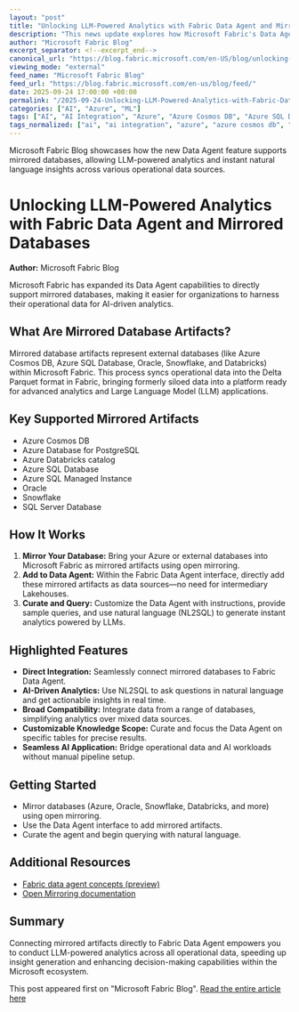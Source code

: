 ```yaml
---
layout: "post"
title: "Unlocking LLM-Powered Analytics with Fabric Data Agent and Mirrored Databases"
description: "This news update explores how Microsoft Fabric's Data Agent now supports direct integration with mirrored databases, enabling organizations to utilize operational data for LLM-powered analytics. The article details the mirroring process, lists supported database types, and highlights the use of natural language queries (NL2SQL) to derive AI-based insights within the Microsoft Fabric ecosystem."
author: "Microsoft Fabric Blog"
excerpt_separator: <!--excerpt_end-->
canonical_url: "https://blog.fabric.microsoft.com/en-US/blog/unlocking-llm-powered-through-data-agent-from-your-mirrored-databases-in-microsoft-fabric/"
viewing_mode: "external"
feed_name: "Microsoft Fabric Blog"
feed_url: "https://blog.fabric.microsoft.com/en-us/blog/feed/"
date: 2025-09-24 17:00:00 +00:00
permalink: "/2025-09-24-Unlocking-LLM-Powered-Analytics-with-Fabric-Data-Agent-and-Mirrored-Databases.html"
categories: ["AI", "Azure", "ML"]
tags: ["AI", "AI Integration", "Azure", "Azure Cosmos DB", "Azure SQL Database", "Cloud Data", "Data Agent", "Data Analytics", "Data Pipeline", "Database Mirroring", "Delta Parquet", "LLM", "Microsoft Fabric", "Mirrored Database", "ML", "Natural Language Queries", "News", "NL2SQL", "Operational Data"]
tags_normalized: ["ai", "ai integration", "azure", "azure cosmos db", "azure sql database", "cloud data", "data agent", "data analytics", "data pipeline", "database mirroring", "delta parquet", "llm", "microsoft fabric", "mirrored database", "ml", "natural language queries", "news", "nl2sql", "operational data"]
---
```


Microsoft Fabric Blog showcases how the new Data Agent feature supports mirrored databases, allowing LLM-powered analytics and instant natural language insights across various operational data sources.<!--excerpt_end-->

# Unlocking LLM-Powered Analytics with Fabric Data Agent and Mirrored Databases

**Author:** Microsoft Fabric Blog

Microsoft Fabric has expanded its Data Agent capabilities to directly support mirrored databases, making it easier for organizations to harness their operational data for AI-driven analytics.

## What Are Mirrored Database Artifacts?

Mirrored database artifacts represent external databases (like Azure Cosmos DB, Azure SQL Database, Oracle, Snowflake, and Databricks) within Microsoft Fabric. This process syncs operational data into the Delta Parquet format in Fabric, bringing formerly siloed data into a platform ready for advanced analytics and Large Language Model (LLM) applications.

## Key Supported Mirrored Artifacts

- Azure Cosmos DB
- Azure Database for PostgreSQL
- Azure Databricks catalog
- Azure SQL Database
- Azure SQL Managed Instance
- Oracle
- Snowflake
- SQL Server Database

## How It Works

1. **Mirror Your Database:** Bring your Azure or external databases into Microsoft Fabric as mirrored artifacts using open mirroring.
2. **Add to Data Agent:** Within the Fabric Data Agent interface, directly add these mirrored artifacts as data sources—no need for intermediary Lakehouses.
3. **Curate and Query:** Customize the Data Agent with instructions, provide sample queries, and use natural language (NL2SQL) to generate instant analytics powered by LLMs.

## Highlighted Features

- **Direct Integration:** Seamlessly connect mirrored databases to Fabric Data Agent.
- **AI-Driven Analytics:** Use NL2SQL to ask questions in natural language and get actionable insights in real time.
- **Broad Compatibility:** Integrate data from a range of databases, simplifying analytics over mixed data sources.
- **Customizable Knowledge Scope:** Curate and focus the Data Agent on specific tables for precise results.
- **Seamless AI Application:** Bridge operational data and AI workloads without manual pipeline setup.

## Getting Started

- Mirror databases (Azure, Oracle, Snowflake, Databricks, and more) using open mirroring.
- Use the Data Agent interface to add mirrored artifacts.
- Curate the agent and begin querying with natural language.

## Additional Resources

- [Fabric data agent concepts (preview)](https://learn.microsoft.com/fabric/data-science/concept-data-agent)
- [Open Mirroring documentation](https://learn.microsoft.com/fabric/database/mirrored-database/open-mirroring)

## Summary

Connecting mirrored artifacts directly to Fabric Data Agent empowers you to conduct LLM-powered analytics across all operational data, speeding up insight generation and enhancing decision-making capabilities within the Microsoft ecosystem.

This post appeared first on "Microsoft Fabric Blog". [Read the entire article here](https://blog.fabric.microsoft.com/en-US/blog/unlocking-llm-powered-through-data-agent-from-your-mirrored-databases-in-microsoft-fabric/)
